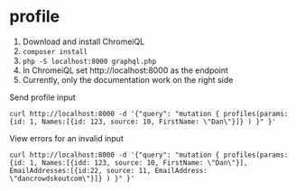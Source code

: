 # profile

1. Download and install ChromeiQL
2. `composer install`
3. `php -S localhost:8000 graphql.php`
4. In ChromeiQL set http://localhost:8000 as the endpoint
5. Currently, only the documentation work on the right side

Send profile input
```
curl http://localhost:8000 -d '{"query": "mutation { profiles(params: {id: 1, Names:[{id: 123, source: 10, FirstName: \"Dan\"}]} ) }" }'
```

View errors for an invalid input
```
curl http://localhost:8000 -d '{"query": "mutation { profiles(params: {id: 1, Names:[{idd: 123, source: 10, FirstName: \"Dan\"}], EmailAddresses:[{id:22, source: 11, EmailAddress: \"dancrowdskoutcom\"}]} ) }" }'
```